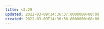 ```yaml
---
title: <2.29
updated: 2022-03-09T14:36:37.0000000+08:00
created: 2022-03-09T14:36:30.0000000+08:00
---
```


